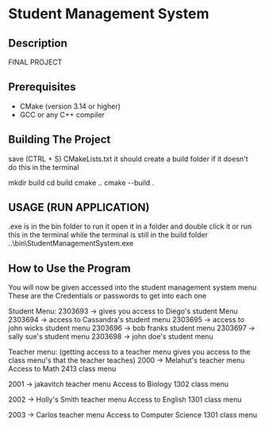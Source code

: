 # Student Management System

## Description
FINAL PROJECT

## Prerequisites
- CMake (version 3.14 or higher)
- GCC or any C++ compiler


## Building The Project
save (CTRL + S) CMakeLists.txt it should create a build folder if it doesn't do this in the terminal

mkdir build
cd build
cmake ..
cmake --build .

## USAGE (RUN APPLICATION)
.exe is in the bin folder to run it open it in a folder and double click it or run this in the terminal while the terminal is still in the build folder
..\bin\StudentManagementSystem.exe

## How to Use the Program
You will now be given accessed into the student management system menu
These are the Credentials or passwords to get into each one

Student Menu: 
2303693 -> gives you access to Diego's student Menu
2303694 -> access to Cassandra's student menu
2303695 -> access to john wicks student menu
2303696 -> bob franks student menu
2303697 -> sally sue's student menu
2303698 -> john doe's student menu

Teacher menu: (getting access to a teacher menu gives you access to the class menu's that the teacher teaches)
2000 -> Melahut's teacher menu
    Access to Math 2413 class menu

2001 -> jakavitch teacher menu
    Access to Biology 1302 class menu

2002 -> Holly's Smith teacher menu
    Access to English 1301 class menu

2003 -> Carlos teacher menu
    Access to Computer Science 1301 class menu